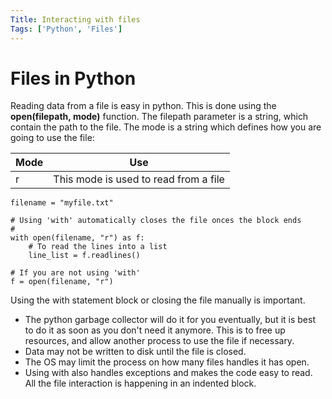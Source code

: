 ```yaml
---
Title: Interacting with files
Tags: ['Python', 'Files']
---
```

# Files in Python

Reading data from a file is easy in python. This is done using the **open(filepath, mode)** function. The filepath parameter is a string, which contain the path to the file. The mode is a string which defines how you are going to use the file:

| Mode | Use |
|------|-----|
| r | This mode is used to read from a file |

    filename = "myfile.txt"

    # Using 'with' automatically closes the file onces the block ends
    # 
    with open(filename, "r") as f:
        # To read the lines into a list
        line_list = f.readlines()

    # If you are not using 'with'
    f = open(filename, "r")


Using the with statement block or closing the file manually is important. 
- The python garbage collector will do it for you eventually, but it is best to do it as soon as you don't need it anymore. This is to free up resources, and allow another process to use the file if necessary.
- Data may not be written to disk until the file is closed.
- The OS may limit the process on how many files handles it has open.  
- Using with also handles exceptions and makes the code easy to read. All the file interaction is happening in an indented block.
